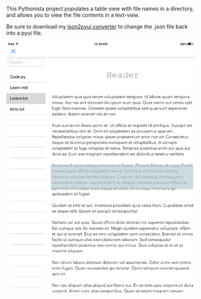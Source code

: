This Pythonista project populates a table view with file names in a directory, and allows you to view the file contents in a text-view.

Be sure to download my [json2pyui converter](https://github.com/TutorialDoctor/Pythonista-Projects/tree/master/Actions/pyui%20converter) to change the .json file back into a pyui file.


![](screenshot.png)

